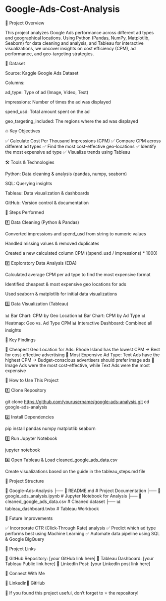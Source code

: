 # Google-Ads-Cost-Analysis
🚀 Project Overview

This project analyzes Google Ads performance across different ad types and geographical locations. Using Python (Pandas, NumPy, Matplotlib, Seaborn) for data cleaning and analysis, and Tableau for interactive visualizations, we uncover insights on cost efficiency (CPM), ad performance, and geo-targeting strategies.

📁 Dataset

Source: Kaggle Google Ads Dataset

Columns:

ad_type: Type of ad (Image, Video, Text)

impressions: Number of times the ad was displayed

spend_usd: Total amount spent on the ad

geo_targeting_included: The regions where the ad was displayed

🔥 Key Objectives

✅ Calculate Cost Per Thousand Impressions (CPM)
✅ Compare CPM across different ad types
✅ Find the most cost-effective geo-locations
✅ Identify the most expensive ad type
✅ Visualize trends using Tableau

🛠️ Tools & Technologies

Python: Data cleaning & analysis (pandas, numpy, seaborn)

SQL: Querying insights

Tableau: Data visualization & dashboards

GitHub: Version control & documentation

📌 Steps Performed

1️⃣ Data Cleaning (Python & Pandas)

Converted impressions and spend_usd from string to numeric values

Handled missing values & removed duplicates

Created a new calculated column CPM ((spend_usd / impressions) * 1000)

2️⃣ Exploratory Data Analysis (EDA)

Calculated average CPM per ad type to find the most expensive format

Identified cheapest & most expensive geo locations for ads

Used seaborn & matplotlib for initial data visualizations

3️⃣ Data Visualization (Tableau)

📊 Bar Chart: CPM by Geo Location
📊 Bar Chart: CPM by Ad Type
📊 Heatmap: Geo vs. Ad Type CPM
📊 Interactive Dashboard: Combined all insights

🎯 Key Findings

🔹 Cheapest Geo Location for Ads: Rhode Island has the lowest CPM → Best for cost-effective advertising
🔹 Most Expensive Ad Type: Text Ads have the highest CPM → Budget-conscious advertisers should prefer image ads
🔹 Image Ads were the most cost-effective, while Text Ads were the most expensive

📌 How to Use This Project

1️⃣ Clone Repository

 git clone https://github.com/yourusername/google-ads-analysis.git
 cd google-ads-analysis

2️⃣ Install Dependencies

pip install pandas numpy matplotlib seaborn

3️⃣ Run Jupyter Notebook

jupyter notebook

4️⃣ Open Tableau & Load cleaned_google_ads_data.csv

Create visualizations based on the guide in the tableau_steps.md file

📜 Project Structure

📂 Google-Ads-Analysis
 ├── 📄 README.md          # Project Documentation
 ├── 📄 google_ads_analysis.ipynb  # Jupyter Notebook for Analysis
 ├── 📄 cleaned_google_ads_data.csv  # Cleaned dataset
 ├── 📊 tableau_dashboard.twbx  # Tableau Workbook


📌 Future Improvements

✅ Incorporate CTR (Click-Through Rate) analysis
✅ Predict which ad type performs best using Machine Learning
✅ Automate data pipeline using SQL & Google BigQuery

🔗 Project Links

🔗 GitHub Repository: [your GitHub link here]
🔗 Tableau Dashboard: [your Tableau Public link here]
🔗 LinkedIn Post: [your LinkedIn post link here]

🤝 Connect With Me

🔗 LinkedIn🔗 GitHub

📢 If you found this project useful, don’t forget to ⭐ the repository!
